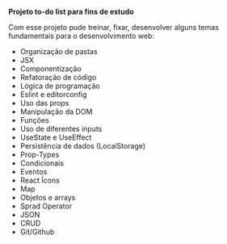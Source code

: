 **Projeto to-do list para fins de estudo**

Com esse projeto pude treinar, fixar, desenvolver alguns temas fundamentais para o desenvolvimento web:

- Organização de pastas
- JSX
- Componentização
- Refatoração de código
- Lógica de programação
- Eslint e editorconfig
- Uso das props
- Manipulação da DOM
- Funções
- Uso de diferentes inputs
- UseState e UseEffect
- Persistência de dados (LocalStorage)
- Prop-Types
- Condicionais
- Eventos
- React Ícons
- Map
- Objetos e arrays
- Sprad Operator
- JSON
- CRUD
- Git/Github
